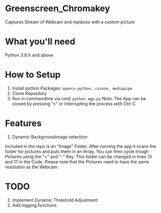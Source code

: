 # Greenscreen_Chromakey
Captures Stream of Webcam and replaces with a custom picture

# What you'll need
Python 3.9.X and above

# How to Setup

1. Install python Packages: `opencv-python, cvzone, mediapipe`
2. Clone Repository
3. Run in commandline via cmd: 
   `python app.py`
Note: The App can be closed by pressing "c" or Interrupting the process with Ctrl-C 

# Features

1. Dynamic Backgroundimage selection:

Included in the repo is an "Image" Folder.
After running the app it scans the folder for pictures and puts them in an Array. 
You can then cycle trough Pictures using the "+" and "-" Key.
This folder can be changed in lines 13 and 17 in the Code. 
Please note that the Pictures need to have the same resolution as the Webcam.

# TODO

1. Implement Dynamic Threshold Adjustment
2. Add logging functions
